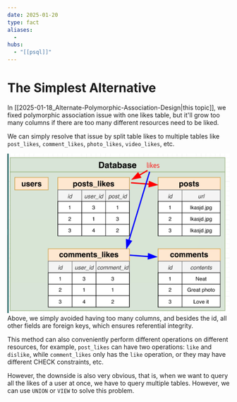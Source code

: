 ```yaml
---
date: 2025-01-20
type: fact
aliases:
  -
hubs:
  - "[[psql]]"
---
```


# The Simplest Alternative

In [[2025-01-18_Alternate-Polymorphic-Association-Design|this topic]], we fixed polymorphic association issue with one likes table, but it'll grow too many columns if there are too many different resources need to be liked.

We can simply resolve that issue by split table likes to multiple tables like `post_likes`, `comment_likes`, `photo_likes`, `video_likes`, etc.

![splitted-likes-table.png](../assets/imgs/splitted-likes-table.png)
Above, we simply avoided having too many columns, and besides the id, all other fields are foreign keys, which ensures referential integrity.

This method can also conveniently perform different operations on different resources, for example, `post_likes` can have two operations: `like` and `dislike`, while `comment_likes` only has the `like` operation, or they may have different CHECK constraints, etc.

However, the downside is also very obvious, that is, when we want to query all the likes of a user at once, we have to query multiple tables. However, we can use `UNION` or `VIEW` to solve this problem.
